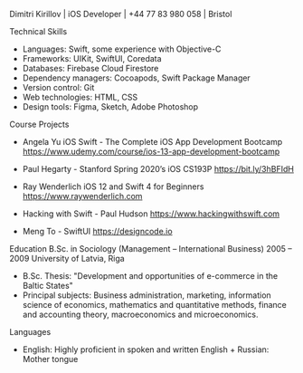 Dimitri Kirillov | iOS Developer | 
+44 77 83 980 058 | Bristol

Technical Skills
+ Languages: Swift, some experience with Objective-C
+ Frameworks: UIKit, SwiftUI, Coredata
+ Databases: Firebase Cloud Firestore
+ Dependency managers: Cocoapods, Swift Package Manager
+ Version control: Git
+ Web technologies: HTML, CSS
+ Design tools: Figma, Sketch, Adobe Photoshop

Course Projects
+ Angela Yu iOS Swift - The Complete iOS App Development Bootcamp
https://www.udemy.com/course/ios-13-app-development-bootcamp

+ Paul Hegarty - Stanford Spring 2020’s iOS CS193P
https://bit.ly/3hBFIdH

+ Ray Wenderlich iOS 12 and Swift 4 for Beginners 
https://www.raywenderlich.com

+ Hacking with Swift - Paul Hudson
https://www.hackingwithswift.com

+ Meng To - SwiftUI
https://designcode.io

Education
B.Sc. in Sociology (Management – International Business) 2005 – 2009 University of Latvia, Riga
+ B.Sc. Thesis: "Development and opportunities of e-commerce in the Baltic States"
+ Principal subjects: Business administration, marketing, information science of economics, mathematics and quantitative methods, finance and accounting theory, macroeconomics and microeconomics.

Languages
+ English: Highly proficient in spoken and written English + Russian: Mother tongue
